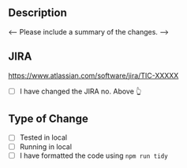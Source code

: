 ## Description
<-- Please include a summary of the changes. -->

## JIRA

https://www.atlassian.com/software/jira/TIC-XXXXX
- [ ] I have changed the JIRA no. Above 👆

## Type of Change
- [ ] Tested in local
- [ ] Running in local
- [ ] I have formatted the code using `npm run tidy`